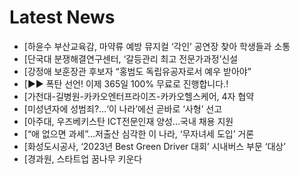 # Latest News
-  [하윤수 부산교육감, 마약류 예방 뮤지컬 ‘각인’ 공연장 찾아 학생들과 소통
-  [단국대 분쟁해결연구센터, ‘갈등관리 최고 전문가과정’신설
-  [강정애 보훈장관 후보자 “홍범도 독립유공자로서 예우 받아야”
-  [▶▶ 폭탄 선언! 이제 365일 100% 무료로 진행합니다.!
-  [가천대-길병원-카카오엔터프라이즈-카카오헬스케어, 4자 협약
-  [미성년자에 성범죄?…‘이 나라’에선 곧바로 ‘사형’ 선고
-  [아주대, 우즈베키스탄 ICT전문인재 양성…국내 채용 지원
-  [“애 없으면 과세”…저출산 심각한 이 나라, ‘무자녀세 도입’ 거론
-  [화성도시공사, ‘2023년 Best Green Driver 대회’ 시내버스 부문 ‘대상’
-  [경과원, 스타트업 꿈나무 키운다
